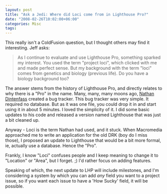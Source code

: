 ```yaml
---
layout: post
title: "Ask a Jedi: Where did Loci come from in Lighthouse Pro?"
date: "2008-02-26T10:02:00+06:00"
categories: Misc 
tags: 
---
```


This really isn't a ColdFusion question, but I thought others may find it interesting. Jeff asks:

<blockquote>
<p>
As I continue to evaluate and use Lighthouse Pro, something sparked my interest. You used the term "project loci", which clicked with me and made perfect sense. But my background with the term "loci" comes from genetics and biology (previous life). Do you have a biology background too?
</p>
</blockquote>

The answer stems from the history of Lighthouse Pro, and directly relates to why there is a "Pro" in the name. Many, many, many moons ago, <a href="http://nathan.dintenfass.com/">Nathan Dintenfass</a> created a bug tracker. This bug tracker was very simple. It required no database. But as it was one file, you could drop it in and start using it in about 5 minutes. I loved the simplicity of it. I did some basic updates to his code and released a version named Lighthouse that was just a bit cleaned up. 

Anyway - Loci is the term Nathan had used, and it stuck. When Macromedia approached me to write an application for the old DRK (boy do I miss those), I proposed an update to Lighthouse that would be a bit more formal, ie, actually use a database. Hence the "Pro". 

Frankly, I know "Loci" confuses people and I keep meaning to change it to "Location" or "Area", but I forget. ;) I'd rather focus on adding features. 

Speaking of which, the next update to LHP will include milestones, and I'm considering a system by which you can add <i>any</i> field you want to a project issue, so if you want each issue to have a 'How Sucky' field, it will be possible.